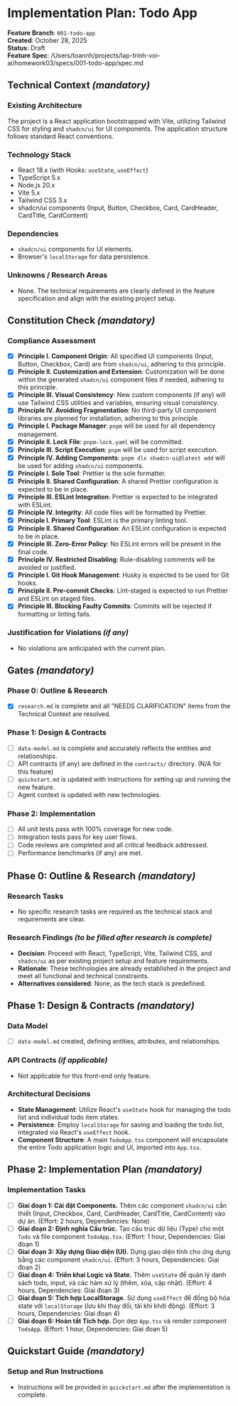 # Implementation Plan: Todo App

**Feature Branch**: `001-todo-app`  
**Created**: October 28, 2025  
**Status**: Draft  
**Feature Spec**: /Users/toannh/projects/lap-trinh-voi-ai/homework03/specs/001-todo-app/spec.md

## Technical Context *(mandatory)*

### Existing Architecture

The project is a React application bootstrapped with Vite, utilizing Tailwind CSS for styling and `shadcn/ui` for UI components. The application structure follows standard React conventions.

### Technology Stack

- React 18.x (with Hooks: `useState`, `useEffect`)
- TypeScript 5.x
- Node.js 20.x
- Vite 5.x
- Tailwind CSS 3.x
- shadcn/ui components (Input, Button, Checkbox, Card, CardHeader, CardTitle, CardContent)

### Dependencies

- `shadcn/ui` components for UI elements.
- Browser's `localStorage` for data persistence.

### Unknowns / Research Areas

- None. The technical requirements are clearly defined in the feature specification and align with the existing project setup.

## Constitution Check *(mandatory)*

### Compliance Assessment

- [x] **Principle I. Component Origin**: All specified UI components (Input, Button, Checkbox, Card) are from `shadcn/ui`, adhering to this principle.
- [x] **Principle II. Customization and Extension**: Customization will be done within the generated `shadcn/ui` component files if needed, adhering to this principle.
- [x] **Principle III. Visual Consistency**: New custom components (if any) will use Tailwind CSS utilities and variables, ensuring visual consistency.
- [x] **Principle IV. Avoiding Fragmentation**: No third-party UI component libraries are planned for installation, adhering to this principle.
- [x] **Principle I. Package Manager**: `pnpm` will be used for all dependency management.
- [x] **Principle II. Lock File**: `pnpm-lock.yaml` will be committed.
- [x] **Principle III. Script Execution**: `pnpm` will be used for script execution.
- [x] **Principle IV. Adding Components**: `pnpm dlx shadcn-ui@latest add` will be used for adding `shadcn/ui` components.
- [x] **Principle I. Sole Tool**: Prettier is the sole formatter.
- [x] **Principle II. Shared Configuration**: A shared Prettier configuration is expected to be in place.
- [x] **Principle III. ESLint Integration**: Prettier is expected to be integrated with ESLint.
- [x] **Principle IV. Integrity**: All code files will be formatted by Prettier.
- [x] **Principle I. Primary Tool**: ESLint is the primary linting tool.
- [x] **Principle II. Shared Configuration**: An ESLint configuration is expected to be in place.
- [x] **Principle III. Zero-Error Policy**: No ESLint errors will be present in the final code.
- [x] **Principle IV. Restricted Disabling**: Rule-disabling comments will be avoided or justified.
- [x] **Principle I. Git Hook Management**: Husky is expected to be used for Git hooks.
- [x] **Principle II. Pre-commit Checks**: Lint-staged is expected to run Prettier and ESLint on staged files.
- [x] **Principle III. Blocking Faulty Commits**: Commits will be rejected if formatting or linting fails.

### Justification for Violations *(if any)*

- No violations are anticipated with the current plan.

## Gates *(mandatory)*

### Phase 0: Outline & Research

- [x] `research.md` is complete and all "NEEDS CLARIFICATION" items from the Technical Context are resolved.

### Phase 1: Design & Contracts

- [ ] `data-model.md` is complete and accurately reflects the entities and relationships.
- [ ] API contracts (if any) are defined in the `contracts/` directory. (N/A for this feature)
- [ ] `quickstart.md` is updated with instructions for setting up and running the new feature.
- [ ] Agent context is updated with new technologies.

### Phase 2: Implementation

- [ ] All unit tests pass with 100% coverage for new code.
- [ ] Integration tests pass for key user flows.
- [ ] Code reviews are completed and all critical feedback addressed.
- [ ] Performance benchmarks (if any) are met.

## Phase 0: Outline & Research *(mandatory)*

### Research Tasks

- No specific research tasks are required as the technical stack and requirements are clear.

### Research Findings *(to be filled after research is complete)*

- **Decision**: Proceed with React, TypeScript, Vite, Tailwind CSS, and `shadcn/ui` as per existing project setup and feature requirements.
- **Rationale**: These technologies are already established in the project and meet all functional and technical constraints.
- **Alternatives considered**: None, as the tech stack is predefined.

## Phase 1: Design & Contracts *(mandatory)*

### Data Model

- [ ] `data-model.md` created, defining entities, attributes, and relationships.

### API Contracts *(if applicable)*

- Not applicable for this front-end only feature.

### Architectural Decisions

- **State Management**: Utilize React's `useState` hook for managing the todo list and individual todo item states.
- **Persistence**: Employ `localStorage` for saving and loading the todo list, integrated via React's `useEffect` hook.
- **Component Structure**: A main `TodoApp.tsx` component will encapsulate the entire Todo application logic and UI, imported into `App.tsx`.

## Phase 2: Implementation Plan *(mandatory)*

### Implementation Tasks

- [ ] **Giai đoạn 1: Cài đặt Components.** Thêm các component `shadcn/ui` cần thiết (Input, Checkbox, Card, CardHeader, CardTitle, CardContent) vào dự án. (Effort: 2 hours, Dependencies: None)
- [ ] **Giai đoạn 2: Định nghĩa Cấu trúc.** Tạo cấu trúc dữ liệu (Type) cho một `Todo` và file component `TodoApp.tsx`. (Effort: 1 hour, Dependencies: Giai đoạn 1)
- [ ] **Giai đoạn 3: Xây dựng Giao diện (UI).** Dựng giao diện tĩnh cho ứng dụng bằng các component `shadcn/ui`. (Effort: 3 hours, Dependencies: Giai đoạn 2)
- [ ] **Giai đoạn 4: Triển khai Logic và State.** Thêm `useState` để quản lý danh sách todo, input, và các hàm xử lý (thêm, xóa, cập nhật). (Effort: 4 hours, Dependencies: Giai đoạn 3)
- [ ] **Giai đoạn 5: Tích hợp LocalStorage.** Sử dụng `useEffect` để đồng bộ hóa state với `localStorage` (lưu khi thay đổi, tải khi khởi động). (Effort: 3 hours, Dependencies: Giai đoạn 4)
- [ ] **Giai đoạn 6: Hoàn tất Tích hợp.** Dọn dẹp `App.tsx` và render component `TodoApp`. (Effort: 1 hour, Dependencies: Giai đoạn 5)

## Quickstart Guide *(mandatory)*

### Setup and Run Instructions

- Instructions will be provided in `quickstart.md` after the implementation is complete.